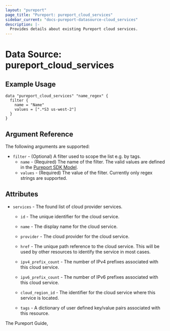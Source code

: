 ```yaml
---
layout: "pureport"
page_title: "Pureport: pureport_cloud_services"
sidebar_current: "docs-pureport-datasource-cloud_services"
description: |-
  Provides details about existing Pureport cloud services.
---
```


# Data Source: pureport\_cloud\_services

## Example Usage

```hcl
data "pureport_cloud_services" "name_regex" {
  filter {
    name = "Name"
    values = [".*S3 us-west-2"]
  }
}
```

## Argument Reference

The following arguments are supported:

* `filter` - (Optional) A filter used to scope the list e.g. by tags.
  * `name` - (Required) The name of the filter. The valid values are defined in the [Pureport SDK Model](https://github.com/pureport/pureport-sdk-go/blob/develop/docs/client/CloudService.md).
  * `values` - (Required) The value of the filter. Currently only regex strings are supported.

## Attributes

* `services` - The found list of cloud provider services.

    * `id` - The unique identifier for the cloud service.

    * `name` - The display name for the cloud service.

    * `provider` - The cloud provider for the cloud service.

    * `href` - The unique path reference to the cloud service. This will be used by other resources to identify the service in most cases.

    * `ipv4_prefix_count` - The number of IPv4 prefixes associated with this cloud service.

    * `ipv6_prefix_count` - The number of IPv6 prefixes associated with this cloud service.

    * `cloud_region_id` - The identifier for the cloud service where this service is located.

    * `tags` - A dictionary of user defined key/value pairs associated with this resource.

The Pureport Guide, []()
